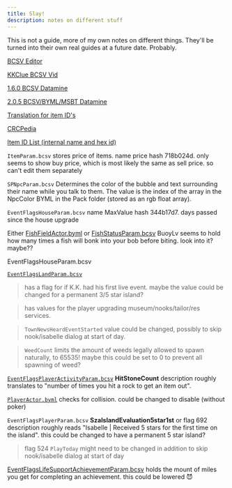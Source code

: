 ```yaml
---
title: Slay!
description: notes on different stuff 
---
```


This is not a guide, more of my own notes on different things.  They'll be turned into their own real guides at a future date.  Probably.

[BCSV Editor](https://gamebanana.com/tools/6825)

[KKClue BCSV Vid](https://www.youtube.com/watch?v=tRsBan5HTsM)

[1.6.0 BCSV Datamine](https://wuffs.org/acnh/bcsv_160/html/) 

[2.0.5 BCSV/BYML/MSBT Datamine](https://gitlab.com/AeonSake/acnh-data)

[Translation for item ID's](https://docs.google.com/spreadsheets/d/1MMbsvDfu59OY9YBEAfHhFJ6O8vRTllNFgMrX7RBZuyI/edit#gid=0)

[CRCPedia](https://docs.google.com/spreadsheets/d/13JwdQs7uvg4gMqll0OpoaiQUlWV2lO9iSbPlymMSNSQ/)

[Item ID List (internal name and hex id)](https://mpql.net/tools/acnh/codes/item-list/)

`ItemParam.bcsv` stores price of items. name price hash 718b024d. only seems to show buy price, which is most likely the same as sell price. so can't edit them separately

`SPNpcParam.bcsv` Determines the color of the bubble and text surrounding their name while you talk to them. The value is the index of the array in the NpcColor BYML in the Pack folder (stored as an rgb float array).

`EventFlagsHouseParam.bcsv` name MaxValue hash 344b17d7. days passed since the house upgrade

Either [FishFieldActor.byml](https://gitlab.com/AeonSake/acnh-data/-/blob/master/BYML/XML/StaticParam/Param/Actor/FishFieldActor.byml.xml) or [FishStatusParam.bcsv](https://gitlab.com/AeonSake/acnh-data/-/blob/master/BCSV/CSV/FishStatusParam.bcsv.csv) BuoyLv seems to hold how many times a fish will bonk into your bob before biting. look into it? maybe??

EventFlagsHouseParam.bcsv

[`EventFlagsLandParam.bcsv`](https://gitlab.com/AeonSake/acnh-data/-/blob/master/BCSV/CSV/EventFlagsLandParam.bcsv.csv) 
> has a flag for if K.K. had his first live event. maybe the value could be changed for a permanent 3/5 star island?

> has values for the player upgrading museum/nooks/tailor/res services. 

> `TownNewsHeardEventStarted` value could be changed, possibly to skip nook/isabelle dialog at start of day.

> `WeedCount` limits the amount of weeds legally allowed to spawn naturally, to 65535! maybe this could be set to 0 to prevent all spawning of weed?

[`EventFlagsPlayerActivityParam.bcsv`](https://gitlab.com/AeonSake/acnh-data/-/blob/master/BCSV/CSV/EventFlagsPlayerActivityParam.bcsv.csv) **HitStoneCount** description roughly translates to "number of times you hit a rock to get an item out".

[`PlayerActor.byml`](https://gitlab.com/AeonSake/acnh-data/-/blob/master/BYML/XML/StaticParam/Param/Actor/PlayerActor.byml.xml) checks for collision. could be changed to disable (without poker)

`EventFlagsPlayerParam.bcsv` **SzaIslandEvaluation5star1st** or flag 692 description roughly reads "Isabelle | Received 5 stars for the first time on the island". this could be changed to have a permanent 5 star island?
> flag 524 `PlayToday` might need to be changed in addition to skip nook/isabelle dialog at start of day

[EventFlagsLifeSupportAchievementParam.bcsv](https://gitlab.com/AeonSake/acnh-data/-/blob/master/BCSV/CSV/EventFlagsLifeSupportAchievementParam.bcsv.csv) holds the mount of miles you get for completing an achievement. this could be lowered 😈
